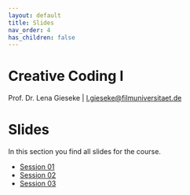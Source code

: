 ```yaml
---
layout: default
title: Slides
nav_order: 4
has_children: false
---
```


# Creative Coding I

Prof. Dr. Lena Gieseke \| l.gieseke@filmuniversitaet.de  
  

# Slides

In this section you find all slides for the course.

* [Session 01](cc1_ws2425_01_slides.html)
* [Session 02](cc1_ws2425_02_slides.html)
* [Session 03](cc1_ws2425_03_slides.html)

   
<!-- 

* [Session 04](cc1_ws2425_04_slides.html)
* [Session 05](cc1_ws2425_05_slides.html)
* [Session 06](cc1_ws2425_06_slides.html)
* [Session 07](cc1_ws2425_07_slides.html)
* [Session 08](cc1_ws2425_08_slides.html) 

-->